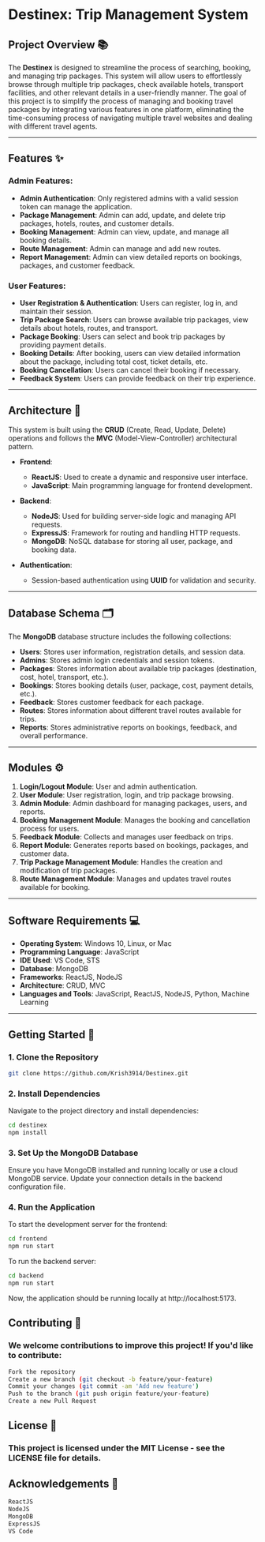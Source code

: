 # Destinex: Trip Management System

## Project Overview 📚

The **Destinex** is designed to streamline the process of searching, booking, and managing trip packages. This system will allow users to effortlessly browse through multiple trip packages, check available hotels, transport facilities, and other relevant details in a user-friendly manner. The goal of this project is to simplify the process of managing and booking travel packages by integrating various features in one platform, eliminating the time-consuming process of navigating multiple travel websites and dealing with different travel agents.

---

## Features ✨

### Admin Features:
- **Admin Authentication**: Only registered admins with a valid session token can manage the application.
- **Package Management**: Admin can add, update, and delete trip packages, hotels, routes, and customer details.
- **Booking Management**: Admin can view, update, and manage all booking details.
- **Route Management**: Admin can manage and add new routes.
- **Report Management**: Admin can view detailed reports on bookings, packages, and customer feedback.
  
### User Features:
- **User Registration & Authentication**: Users can register, log in, and maintain their session.
- **Trip Package Search**: Users can browse available trip packages, view details about hotels, routes, and transport.
- **Package Booking**: Users can select and book trip packages by providing payment details.
- **Booking Details**: After booking, users can view detailed information about the package, including total cost, ticket details, etc.
- **Booking Cancellation**: Users can cancel their booking if necessary.
- **Feedback System**: Users can provide feedback on their trip experience.

---

## Architecture 🔧

This system is built using the **CRUD** (Create, Read, Update, Delete) operations and follows the **MVC** (Model-View-Controller) architectural pattern.

- **Frontend**: 
  - **ReactJS**: Used to create a dynamic and responsive user interface.
  - **JavaScript**: Main programming language for frontend development.
  
- **Backend**:
  - **NodeJS**: Used for building server-side logic and managing API requests.
  - **ExpressJS**: Framework for routing and handling HTTP requests.
  - **MongoDB**: NoSQL database for storing all user, package, and booking data.

- **Authentication**:
  - Session-based authentication using **UUID** for validation and security.

---

## Database Schema 🗂️

The **MongoDB** database structure includes the following collections:

- **Users**: Stores user information, registration details, and session data.
- **Admins**: Stores admin login credentials and session tokens.
- **Packages**: Stores information about available trip packages (destination, cost, hotel, transport, etc.).
- **Bookings**: Stores booking details (user, package, cost, payment details, etc.).
- **Feedback**: Stores customer feedback for each package.
- **Routes**: Stores information about different travel routes available for trips.
- **Reports**: Stores administrative reports on bookings, feedback, and overall performance.

---

## Modules ⚙️

1. **Login/Logout Module**: User and admin authentication.
2. **User Module**: User registration, login, and trip package browsing.
3. **Admin Module**: Admin dashboard for managing packages, users, and reports.
4. **Booking Management Module**: Manages the booking and cancellation process for users.
5. **Feedback Module**: Collects and manages user feedback on trips.
6. **Report Module**: Generates reports based on bookings, packages, and customer data.
7. **Trip Package Management Module**: Handles the creation and modification of trip packages.
8. **Route Management Module**: Manages and updates travel routes available for booking.

---

## Software Requirements 💻

- **Operating System**: Windows 10, Linux, or Mac
- **Programming Language**: JavaScript
- **IDE Used**: VS Code, STS
- **Database**: MongoDB
- **Frameworks**: ReactJS, NodeJS
- **Architecture**: CRUD, MVC
- **Languages and Tools**: JavaScript, ReactJS, NodeJS, Python, Machine Learning

---

## Getting Started 🚀

### 1. Clone the Repository

```bash
git clone https://github.com/Krish3914/Destinex.git
```
### 2. Install Dependencies
Navigate to the project directory and install dependencies:
```bash
cd destinex
npm install
```


### 3. Set Up the MongoDB Database
Ensure you have MongoDB installed and running locally or use a cloud MongoDB service. Update your connection details in the backend configuration file.

### 4. Run the Application
To start the development server for the frontend:
```bash
cd frontend
npm run start
```


To run the backend server:
```bash
cd backend
npm run start
```
Now, the application should be running locally at http://localhost:5173.



## Contributing 🤝
### We welcome contributions to improve this project! If you'd like to contribute:
```bash
Fork the repository
Create a new branch (git checkout -b feature/your-feature)
Commit your changes (git commit -am 'Add new feature')
Push to the branch (git push origin feature/your-feature)
Create a new Pull Request
```

## License 📄
### This project is licensed under the MIT License - see the LICENSE file for details.

## Acknowledgements 🙏
```bash
ReactJS
NodeJS
MongoDB
ExpressJS
VS Code
```
